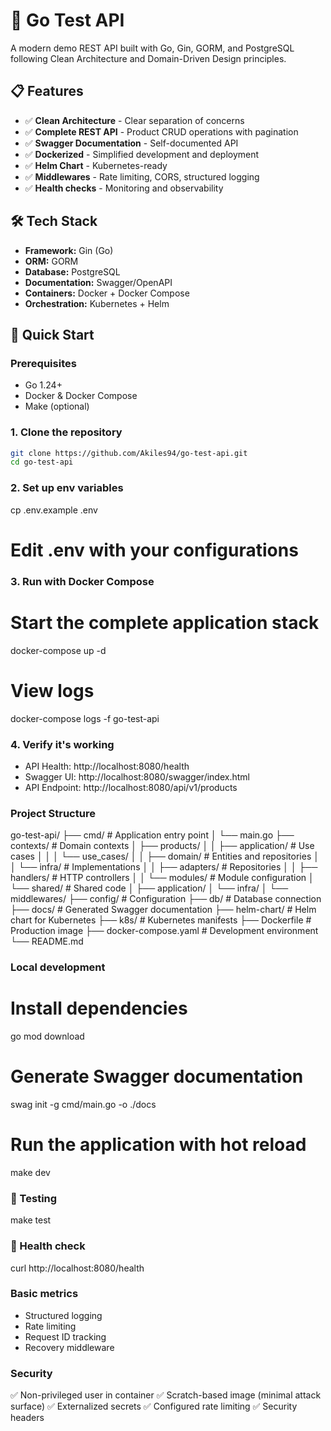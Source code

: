 # 🚀 Go Test API

A modern demo REST API built with Go, Gin, GORM, and PostgreSQL following Clean Architecture and Domain-Driven Design principles.

## 📋 Features

- ✅ **Clean Architecture** - Clear separation of concerns
- ✅ **Complete REST API** - Product CRUD operations with pagination
- ✅ **Swagger Documentation** - Self-documented API
- ✅ **Dockerized** - Simplified development and deployment
- ✅ **Helm Chart** - Kubernetes-ready
- ✅ **Middlewares** - Rate limiting, CORS, structured logging
- ✅ **Health checks** - Monitoring and observability

## 🛠️ Tech Stack

- **Framework:** Gin (Go)
- **ORM:** GORM
- **Database:** PostgreSQL
- **Documentation:** Swagger/OpenAPI
- **Containers:** Docker + Docker Compose
- **Orchestration:** Kubernetes + Helm

## 🚀 Quick Start

### Prerequisites

- Go 1.24+
- Docker & Docker Compose
- Make (optional)

### 1. Clone the repository

```bash
git clone https://github.com/Akiles94/go-test-api.git
cd go-test-api
```

### 2. Set up env variables

cp .env.example .env

# Edit .env with your configurations

### 3. Run with Docker Compose

# Start the complete application stack

docker-compose up -d

# View logs

docker-compose logs -f go-test-api

### 4. Verify it's working

- API Health: http://localhost:8080/health
- Swagger UI: http://localhost:8080/swagger/index.html
- API Endpoint: http://localhost:8080/api/v1/products

### Project Structure

go-test-api/
├── cmd/ # Application entry point
│ └── main.go
├── contexts/ # Domain contexts
│ ├── products/
│ │ ├── application/ # Use cases
│ │ │ └── use_cases/
│ │ ├── domain/ # Entities and repositories
│ │ └── infra/ # Implementations
│ │ ├── adapters/ # Repositories
│ │ ├── handlers/ # HTTP controllers
│ │ └── modules/ # Module configuration
│ └── shared/ # Shared code
│ ├── application/
│ └── infra/
│ └── middlewares/
├── config/ # Configuration
├── db/ # Database connection
├── docs/ # Generated Swagger documentation
├── helm-chart/ # Helm chart for Kubernetes
├── k8s/ # Kubernetes manifests
├── Dockerfile # Production image
├── docker-compose.yaml # Development environment
└── README.md

### Local development

# Install dependencies

go mod download

# Generate Swagger documentation

swag init -g cmd/main.go -o ./docs

# Run the application with hot reload

make dev

### 🧪 Testing

make test

### 🧪 Health check

curl http://localhost:8080/health

### Basic metrics

- Structured logging
- Rate limiting
- Request ID tracking
- Recovery middleware

### Security

✅ Non-privileged user in container
✅ Scratch-based image (minimal attack surface)
✅ Externalized secrets
✅ Configured rate limiting
✅ Security headers
